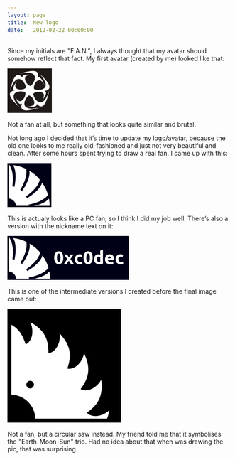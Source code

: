 ```yaml
---
layout: page
title:  New logo
date:   2012-02-22 00:00:00
---
```


Since my initials are "F.A.N.", I always thought that my avatar should somehow reflect that fact. My first avatar (created by me) looked like that:

<div class="row text-center"><img src="/data/fan1.jpg" class="margined20"/></div>

Not a fan at all, but something that looks quite similar and brutal.

Not long ago I decided that it’s time to update my logo/avatar, because the old one looks to me really
old-fashioned and just not very beautiful and clean. After some hours spent trying to draw a real fan, I came up with this:

<div class="row text-center"><img src="/data/fan2.png" class="margined20"/></div>

This is actualy looks like a PC fan, so I think I did my job well. There’s also a version with the nickname text on it:

<div class="row text-center"><img src="/data/fan2_wide.png" class="margined20"/></div>

This is one of the intermediate versions I created before the final image came out:

<div class="row text-center"><img src="/data/fan1.5.png" class="margined20"/></div>

Not a fan, but a circular saw instead. My friend told me that it symbolises the "Earth-Moon-Sun" trio.
Had no idea about that when was drawing the pic, that was surprising.